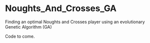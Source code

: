 # Noughts_And_Crosses_GA
Finding an optimal Noughts and Crosses player using an evolutionary Genetic Algorithm (GA)

Code to come.
